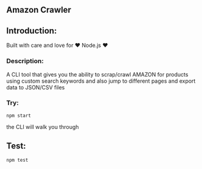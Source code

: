 Amazon Crawler
-------------

## Introduction:
Built with care and love for :heart: Node.js :heart:

### Description:
A CLI tool that gives	you the ability to scrap/crawl AMAZON for products using custom search keywords and also jump to different pages and export data to JSON/CSV files

### Try:
```
npm start
```
the CLI will walk you through

## Test:
```
npm test
```
